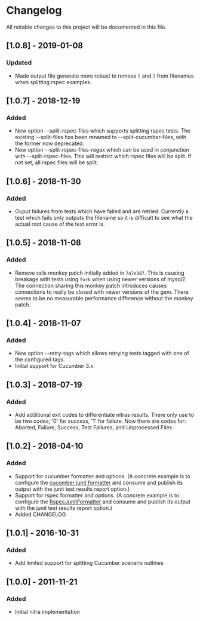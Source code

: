 # Changelog
All notable changes to this project will be documented in this file.

## [1.0.8] - 2019-01-08
### Updated
- Made output file generate more robust to remove `[` and `]` from filenames when
  splitting rspec examples.

## [1.0.7] - 2018-12-19
### Added
- New option --split-rspec-files which supports splitting rspec tests. The existing --split-files
               has been renamed to --split-cucumber-files, with the former now deprecated.
- New option --split-rspec-files-regex which can be used in conjunction with --split-rspec-files.
               This will restrict which rspec files will be split. If not set, all rspec files will
               be split.

## [1.0.6] - 2018-11-30
### Added
- Ouput failures from tests which have failed and are retried. Currently a test which fails only outputs the filename so it is difficult to see what the actual root cause of the test error is.

## [1.0.5] - 2018-11-08
### Added
- Remove rails monkey patch initially added in `7a7e387`. This is causing breakage with tests using `fork` when using newer versions of mysql2. The connection sharing this monkey patch introduces causes connections to really be closed with newer versions of the gem. There seems to be no measurable performance difference without the monkey patch.

## [1.0.4] - 2018-11-07
### Added
- New option --retry-tags which allows retrying tests tagged with one of the configured tags.
- Initial support for Cucumber 3.x.

## [1.0.3] - 2018-07-19
### Added
- Add additional exit codes to differentiate nitras results. There only use to be two codes; '0' for success, '1' for failure. Now there are codes for: Aborted, Failure, Success, Test Failures, and Unprocessed Files

## [1.0.2] - 2018-04-10
### Added
- Support for cucumber formatter and options. (A concrete example is to configure the [cucumber junit formatter](https://relishapp.com/cucumber/cucumber/docs/formatters/junit-output-formatter) and consume and publish its output with the junit test results report option.)
- Support for rspec formatter and options. (A concrete example is to configure the [RspecJunitFormatter](https://github.com/sj26/rspec_junit_formatter) and consume and publish its output with the junit test results report option.)
- Added CHANGELOG

## [1.0.1] - 2016-10-31
### Added
- Add limited support for splitting Cucumber scenario outlines

## [1.0.0] - 2011-11-21
### Added
- Initial nitra implementation
